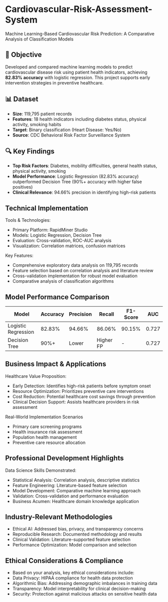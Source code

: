 # Cardiovascular-Risk-Assessment-System
Machine Learning-Based Cardiovascular Risk Prediction: A Comparative Analysis of Classification Models

## 🎯 Objective
Developed and compared machine learning models to predict cardiovascular disease risk using patient health indicators, achieving **82.83% accuracy** with logistic regression. This project supports early intervention strategies in preventive healthcare.

## 📊 Dataset
- **Size**: 119,795 patient records
- **Features**: 18 health indicators including diabetes status, physical activity, smoking habits
- **Target**: Binary classification (Heart Disease: Yes/No)
- **Source**: CDC Behavioral Risk Factor Surveillance System

## 🔍 Key Findings
- **Top Risk Factors**: Diabetes, mobility difficulties, general health status, physical activity, smoking
- **Model Performance**: Logistic Regression (82.83% accuracy) outperformed Decision Tree (90%+ accuracy with higher false positives)
- **Clinical Relevance**: 94.66% precision in identifying high-risk patients

## Technical Implementation

Tools & Technologies:
- Primary Platform: RapidMiner Studio
- Models: Logistic Regression, Decision Tree
- Evaluation: Cross-validation, ROC-AUC analysis
- Visualization: Correlation matrices, confusion matrices

Key Features:
- Comprehensive exploratory data analysis on 119,795 records
- Feature selection based on correlation analysis and literature review
- Cross-validation implementation for robust model evaluation
- Comparative analysis of classification algorithms

## Model Performance Comparison

| Model | Accuracy | Precision | Recall | F1-Score | AUC |
|-------|----------|-----------|--------|----------|-----|
| Logistic Regression | 82.83% | 94.66% | 86.06% | 90.15% | 0.727 |
| Decision Tree | 90%+ | Lower | Higher FP | - | 0.727 |

## Business Impact & Applications

Healthcare Value Proposition:
- Early Detection: Identifies high-risk patients before symptom onset
- Resource Optimization: Prioritizes preventive care interventions
- Cost Reduction: Potential healthcare cost savings through prevention
- Clinical Decision Support: Assists healthcare providers in risk assessment

Real-World Implementation Scenarios
- Primary care screening programs
- Health insurance risk assessment
- Population health management
- Preventive care resource allocation

## Professional Development Highlights
Data Science Skills Demonstrated:
- Statistical Analysis: Correlation analysis, descriptive statistics
- Feature Engineering: Literature-based feature selection
- Model Development: Comparative machine learning approach
- Validation: Cross-validation and performance evaluation
- Business Acumen: Healthcare domain knowledge application

## Industry-Relevant Methodologies
- Ethical AI: Addressed bias, privacy, and transparency concerns
- Reproducible Research: Documented methodology and results
- Clinical Validation: Literature-supported feature selection
- Performance Optimization: Model comparison and selection

## Ethical Considerations & Compliance
- Based on your analysis, key ethical considerations include:
- Data Privacy: HIPAA compliance for health data protection
- Algorithmic Bias: Addressing demographic imbalances in training data
- Transparency: Model interpretability for clinical decision-making
- Security: Protection against malicious attacks on sensitive health data
